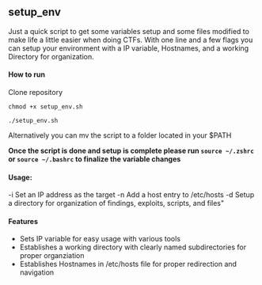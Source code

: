 ## setup_env

Just a quick script to get some variables setup and some files modified to make life a little easier when doing CTFs. With one line and a few flags you can setup your environment with a IP variable, Hostnames, and a working Directory for organization.

#### How to run 

Clone repository

`chmod +x setup_env.sh`

`./setup_env.sh`

Alternatively you can mv the script to a folder located in your $PATH

**Once the script is done and setup is complete please run `source ~/.zshrc` or `source ~/.bashrc` to finalize the variable changes**

#### Usage:

-i <value>   Set an IP address as the target
-n <host>    Add a host entry to /etc/hosts
-d <directory>    Setup a directory for organization of findings, exploits, scripts, and files" 


#### Features ####

- Sets IP variable for easy usage with various tools
- Establishes a working directory with clearly named subdirectories for proper organziation
- Establishes Hostnames in /etc/hosts file for proper redirection and navigation
